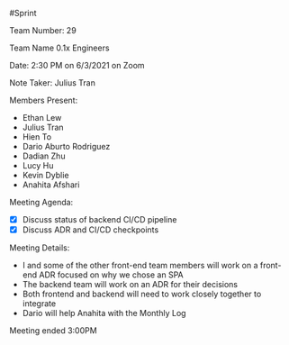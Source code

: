 #Sprint 

Team Number: 29

Team Name 0.1x Engineers

Date: 2:30 PM on 6/3/2021 on Zoom

Note Taker: Julius Tran

Members Present:
- Ethan Lew
- Julius Tran
- Hien To
- Dario Aburto Rodriguez
- Dadian Zhu
- Lucy Hu
- Kevin Dyblie
- Anahita Afshari

Meeting Agenda:
- [x] Discuss status of backend CI/CD pipeline
- [x] Discuss ADR and CI/CD checkpoints

Meeting Details:
- I and some of the other front-end team members will work on a front-end ADR focused on why we chose an SPA
- The backend team will work on an ADR for their decisions
- Both frontend and backend will need to work closely together to integrate
- Dario will help Anahita with the Monthly Log

Meeting ended 3:00PM